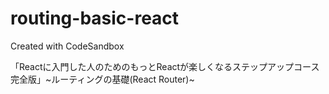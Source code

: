 # routing-basic-react
Created with CodeSandbox

「Reactに入門した人のためのもっとReactが楽しくなるステップアップコース完全版」~ルーティングの基礎(React Router)~